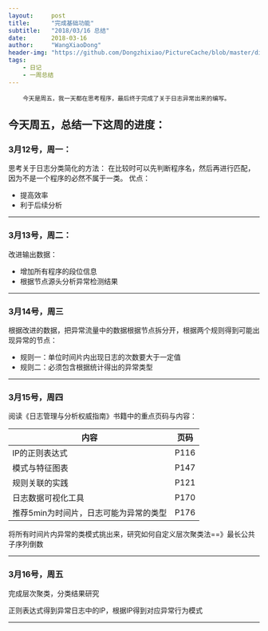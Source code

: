 ```yaml
---
layout:     post
title:      "完成基础功能"
subtitle:   "2018/03/16 总结"
date:       2018-03-16
author:     "WangXiaoDong"
header-img: "https://github.com/Dongzhixiao/PictureCache/blob/master/diaryPic/20180316.jpg?raw=true"
tags:
    - 日记
    - 一周总结
---
```


```
    今天是周五，我一天都在思考程序，最后终于完成了关于日志异常出来的编写。
```

## 今天周五，总结一下这周的进度：

### 3月12号，周一：   

思考关于日志分类简化的方法：
在比较时可以先判断程序名，然后再进行匹配，因为不是一个程序的必然不属于一类。
优点：

- 提高效率 
- 利于后续分析

----------------

### 3月13号，周二：

改进输出数据：

- 增加所有程序的段位信息
- 根据节点源头分析异常检测结果

---------------

### 3月14号，周三 

根据改进的数据，把异常流量中的数据根据节点拆分开，根据两个规则得到可能出现异常的节点：

- 规则一：单位时间片内出现日志的次数要大于一定值
- 规则二：必须包含根据统计得出的异常类型

---------------

### 3月15号，周四

阅读《日志管理与分析权威指南》书籍中的重点页码与内容：

|内容|页码|
|--|--|
|IP的正则表达式|P116|
|模式与特征图表|P147|
|规则关联的实践|P121|
|日志数据可视化工具|P170|
|推荐5min为时间片，日志可能为异常的类型|P176|

将所有时间片内异常的类模式挑出来，研究如何自定义层次聚类法==》最长公共子序列倒数

---------------

### 3月16号，周五

完成层次聚类，分类结果研究

正则表达式得到异常日志中的IP，根据IP得到对应异常行为模式

-----------------
